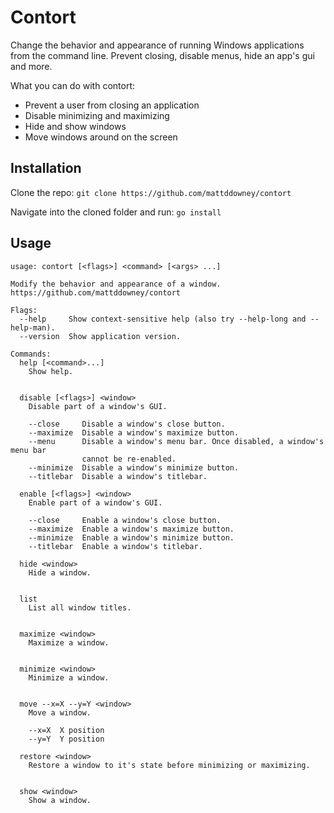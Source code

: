 Contort
=======

Change the behavior and appearance of running Windows applications from the command line. 
Prevent closing, disable menus, hide an app's gui and more.

What you can do with contort:
* Prevent a user from closing an application
* Disable minimizing and maximizing
* Hide and show windows
* Move windows around on the screen

Installation
------------

Clone the repo: `git clone https://github.com/mattddowney/contort`

Navigate into the cloned folder and run: `go install`

Usage
-----

```
usage: contort [<flags>] <command> [<args> ...]

Modify the behavior and appearance of a window.
https://github.com/mattddowney/contort

Flags:
  --help     Show context-sensitive help (also try --help-long and --help-man).
  --version  Show application version.

Commands:
  help [<command>...]
    Show help.


  disable [<flags>] <window>
    Disable part of a window's GUI.

    --close     Disable a window's close button.
    --maximize  Disable a window's maximize button.
    --menu      Disable a window's menu bar. Once disabled, a window's menu bar
                cannot be re-enabled.
    --minimize  Disable a window's minimize button.
    --titlebar  Disable a window's titlebar.

  enable [<flags>] <window>
    Enable part of a window's GUI.

    --close     Enable a window's close button.
    --maximize  Enable a window's maximize button.
    --minimize  Enable a window's minimize button.
    --titlebar  Enable a window's titlebar.

  hide <window>
    Hide a window.


  list
    List all window titles.


  maximize <window>
    Maximize a window.


  minimize <window>
    Minimize a window.


  move --x=X --y=Y <window>
    Move a window.

    --x=X  X position
    --y=Y  Y position

  restore <window>
    Restore a window to it's state before minimizing or maximizing.


  show <window>
    Show a window.
```